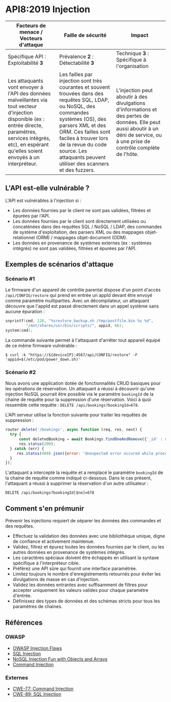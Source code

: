 API8:2019 Injection
===================

| Facteurs de menace / Vecteurs d'attaque | Faille de sécurité | Impact |
| - | - | - |
| Spécifique API : Exploitabilité **3** | Prévalence **2** : Détectabilité **3** | Technique **3** : Spécifique à l'organisation |
| Les attaquants vont envoyer à l'API des données malveillantes via tout vecteur d'injection disponible (ex : entrée directe, paramètres, services intégrés, etc), en espérant qu'elles soient envoyés à un interpréteur. | Les failles par injection sont très courantes et souvent trouvées dans des requêtes SQL, LDAP, ou NoSQL, des commandes systèmes (OS), des parsers XML et des ORM. Ces failles sont faciles à trouver lors de la revue du code source. Les attaquants peuvent utiliser des scanners et des fuzzers. | L'injection peut aboutir à des divulgations d'informations et des pertes de données. Elle peut aussi aboutir à un déni de service, ou à une prise de contrôle complète de l'hôte. |

## L'API est-elle vulnérable ?

L'API est vulnérables à l'injection si :

* Les données fournies par le client ne sont pas validées, filtrées et épurées
  par l'API.
* Les données fournies par le client sont directement utilisées ou concaténées
  dans des requêtes SQL / NoSQL / LDAP, des commandes de système
  d'exploitation, des parsers XML ou des mappages objet-relationnel (ORM) /
  mappages objet-document (ODM).
* Les données en provenance de systèmes externes (ex : systèmes intégrés) ne
  sont pas validées, filtrées et épurées par l'API.

## Exemples de scénarios d'attaque

### Scénario #1

Le firmware d'un appareil de contrôle parental dispose d'un point d'accès
`/api/CONFIG/restore` qui prend en entrée un appId devant être envoyé comme
paramètre multiparties. Avec un décompilateur, un attaquant découvre que
l'appId est passé directement dans un appel système sans aucune épuration :

```c
snprintf(cmd, 128, "%srestore_backup.sh /tmp/postfile.bin %s %d",
         "/mnt/shares/usr/bin/scripts/", appid, 66);
system(cmd);
```

La commande suivante permet à l'attaquant d'arrêter tout appareil équipé de ce
même firmware vulnérable :

```
$ curl -k "https://${deviceIP}:4567/api/CONFIG/restore" -F 'appid=$(/etc/pod/power_down.sh)'
```

### Scénario #2

Nous avons une application dotée de fonctionnalités CRUD basiques pour les
opérations de réservation. Un attaquant a réussi à découvrir qu'une injection
NoSQL pourrait être possible via le paramètre `bookingId` de la chaine de
requête pour la suppression d'une réservation. Voici à quoi ressemble cette
requête : `DELETE /api/bookings?bookingId=678`.

L'API serveur utilise la fonction suivante pour traiter les requêtes de
suppression :

```javascript
router.delete('/bookings', async function (req, res, next) {
  try {
      const deletedBooking = await Bookings.findOneAndRemove({'_id' : req.query.bookingId});
      res.status(200);
  } catch (err) {
     res.status(400).json({error: 'Unexpected error occured while processing a request'});
  }
});
```

L'attaquant a intercepté la requête et a remplacé le paramètre `bookingId` de
la chaine de requête comme indiqué ci-dessous. Dans le cas présent, l'attaquant
a réussi à supprimer la réservation d'un autre utilisateur :

```
DELETE /api/bookings?bookingId[$ne]=678
```

## Comment s'en prémunir

Prévenir les injections requiert de séparer les données des commandes et des
requêtes.

* Effectuez la validation des données avec une bibliothèque unique, digne de
  confiance et activement maintenue.
* Validez, filtrez et épurez toutes les données fournies par le client, ou les
  autres données en provenance de systèmes intégrés.
* Les caractères spéciaux doivent être échappés en utilisant la syntaxe
  spécifique à l'interpréteur cible.
* Préférez une API sûre qui fournit une interface paramétrée.
* Limitez toujours le nombre d'enregistrements retournés pour éviter les
  divulgations de masse en cas d'injection.
* Validez les données entrantes avec suffisamment de filtres pour accepter
  uniquement les valeurs valides pour chaque paramètre d'entrée.
* Définissez des types de données et des schémas stricts pour tous les
  paramètres de chaines.

## Références

### OWASP

* [OWASP Injection Flaws][1]
* [SQL Injection][2]
* [NoSQL Injection Fun with Objects and Arrays][3]
* [Command Injection][4]

### Externes

* [CWE-77: Command Injection][5]
* [CWE-89: SQL Injection][6]

[1]: https://www.owasp.org/index.php/Injection_Flaws
[2]: https://www.owasp.org/index.php/SQL_Injection
[3]: https://www.owasp.org/images/e/ed/GOD16-NOSQL.pdf
[4]: https://www.owasp.org/index.php/Command_Injection
[5]: https://cwe.mitre.org/data/definitions/77.html
[6]: https://cwe.mitre.org/data/definitions/89.html
